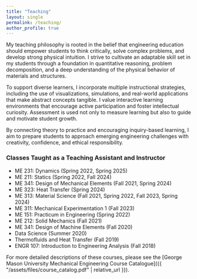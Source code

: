```yaml
---
title: "Teaching"
layout: single 
permalink: /teaching/
author_profile: true 
---
```


My teaching philosophy is rooted in the belief that engineering education should empower students to think critically, solve complex problems, and develop strong physical intuition. I strive to cultivate an adaptable skill set in my students through a foundation in quantitative reasoning, problem decomposition, and a deep understanding of the physical behavior of materials and structures.

To support diverse learners, I incorporate multiple instructional strategies, including the use of visualizations, simulations, and real-world applications that make abstract concepts tangible. I value interactive learning environments that encourage active participation and foster intellectual curiosity. Assessment is used not only to measure learning but also to guide and motivate student growth.

By connecting theory to practice and encouraging inquiry-based learning, I aim to prepare students to approach emerging engineering challenges with creativity, confidence, and ethical responsibility.

<div class="custom-teaching-list" markdown="1">

### Classes Taught as a Teaching Assistant and Instructor

* ME 231: Dynamics (Spring 2022, Spring 2025)
* ME 211: Statics (Spring 2022, Fall 2024)
* ME 341: Design of Mechanical Elements (Fall 2021, Spring 2024)
* ME 323: Heat Transfer (Spring 2024)
* ME 313: Material Science (Fall 2021, Spring 2022, Fall 2023, Spring 2024)
* ME 311: Mechanical Experimentation 1 (Fall 2023)
* ME 151: Practicum in Engineering (Spring 2022)
* ME 212: Solid Mechanics (Fall 2021)
* ME 341: Design of Machine Elements (Fall 2020)
* Data Science (Summer 2020)
* Thermofluids and Heat Transfer (Fall 2019)
* ENGR 107: Introduction to Engineering Analysis (Fall 2018)

</div>

<div class="course-catalog-link-section" markdown="1">
For more detailed descriptions of these courses, please see the [George Mason University Mechanical Engineering Course Catalogue]({{ "/assets/files/course_catalog.pdf" | relative_url }}).
</div>

